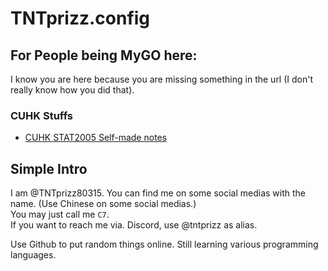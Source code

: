 # TNTprizz.config

## For People being MyGO here:

I know you are here because you are missing something in the url (I don't really know how you did that).  

### CUHK Stuffs
 - [CUHK STAT2005 Self-made notes](https://github.com/tntprizz/cuhkstat2005)

## Simple Intro
I am @TNTprizz80315. You can find me on some social medias with the name. (Use Chinese on some social medias.)  
You may just call me `C7`.  
If you want to reach me via. Discord, use @tntprizz as alias.

Use Github to put random things online. Still learning various programming languages.
